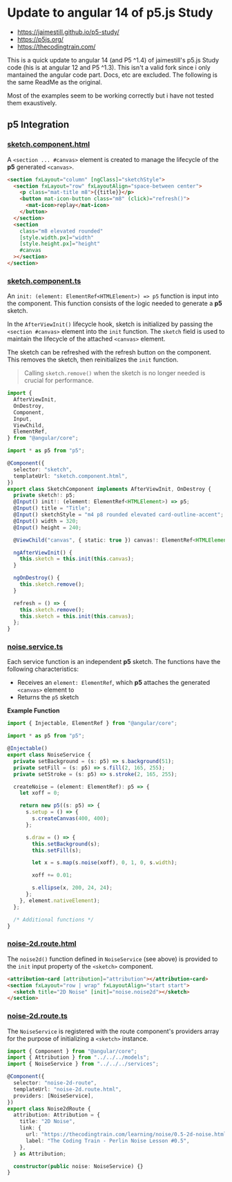 # Update to angular 14 of p5.js Study

- https://jaimestill.github.io/p5-study/
- https://p5js.org/
- https://thecodingtrain.com/

This is a quick update to angular 14 (and P5 ^1.4) of jaimestill's p5.js Study code (his is at angular 12 and P5 ^1.3). This isn't a valid fork since i only mantained the angular code part. Docs, etc are excluded. The following is the same ReadMe as the original.

Most of the examples seem to be working correctly but i have not tested them exaustively.

## p5 Integration

### [sketch.component.html](https://github.com/JaimeStill/p5-study/blob/main/src/app/components/sketch/sketch.component.html)

A `<section ... #canvas>` element is created to manage the lifecycle of the **p5** generated `<canvas>`.

```html
<section fxLayout="column" [ngClass]="sketchStyle">
  <section fxLayout="row" fxLayoutAlign="space-between center">
    <p class="mat-title m8">{{title}}</p>
    <button mat-icon-button class="m8" (click)="refresh()">
      <mat-icon>replay</mat-icon>
    </button>
  </section>
  <section
    class="m8 elevated rounded"
    [style.width.px]="width"
    [style.height.px]="height"
    #canvas
  ></section>
</section>
```

### [sketch.component.ts](https://github.com/JaimeStill/p5-study/blob/src/app/components/sketch/sketch.component.ts)

An `init: (element: ElementRef<HTMLElement>) => p5` function is input into the component. This function consists of the logic needed to generate a **p5** sketch.

In the `AfterViewInit()` lifecycle hook, sketch is initialized by passing the `<section #canvas>` element into the `init` function. The `sketch` field is used to maintain the lifecycle of the attached `<canvas>` element.

The sketch can be refreshed with the refresh button on the component. This removes the sketch, then reinitializes the `init` function.

> Calling `sketch.remove()` when the sketch is no longer needed is crucial for performance.

```ts
import {
  AfterViewInit,
  OnDestroy,
  Component,
  Input,
  ViewChild,
  ElementRef,
} from "@angular/core";

import * as p5 from "p5";

@Component({
  selector: "sketch",
  templateUrl: "sketch.component.html",
})
export class SketchComponent implements AfterViewInit, OnDestroy {
  private sketch!: p5;
  @Input() init!: (element: ElementRef<HTMLElement>) => p5;
  @Input() title = "Title";
  @Input() sketchStyle = "m4 p8 rounded elevated card-outline-accent";
  @Input() width = 320;
  @Input() height = 240;

  @ViewChild("canvas", { static: true }) canvas!: ElementRef<HTMLElement>;

  ngAfterViewInit() {
    this.sketch = this.init(this.canvas);
  }

  ngOnDestroy() {
    this.sketch.remove();
  }

  refresh = () => {
    this.sketch.remove();
    this.sketch = this.init(this.canvas);
  };
}
```

### [noise.service.ts](https://github.com/JaimeStill/p5-study/blob/main/src/app/services/noise.service.ts)

Each service function is an independent **p5** sketch. The functions have the following characteristics:

- Receives an `element: ElementRef`, which **p5** attaches the generated `<canvas>` element to
- Returns the `p5` sketch

**Example Function**

```ts
import { Injectable, ElementRef } from "@angular/core";

import * as p5 from "p5";

@Injectable()
export class NoiseService {
  private setBackground = (s: p5) => s.background(51);
  private setFill = (s: p5) => s.fill(2, 165, 255);
  private setStroke = (s: p5) => s.stroke(2, 165, 255);

  createNoise = (element: ElementRef): p5 => {
    let xoff = 0;

    return new p5((s: p5) => {
      s.setup = () => {
        s.createCanvas(400, 400);
      };

      s.draw = () => {
        this.setBackground(s);
        this.setFill(s);

        let x = s.map(s.noise(xoff), 0, 1, 0, s.width);

        xoff += 0.01;

        s.ellipse(x, 200, 24, 24);
      };
    }, element.nativeElement);
  };

  /* Additional functions */
}
```

### [noise-2d.route.html](https://github.com/JaimeStill/p5-study/blob/main/src/app/routes/noise/children/noise-2d.route.html)

The `noise2d()` function defined in `NoiseService` (see above) is provided to the `init` input property of the `<sketch>` component.

```html
<attribution-card [attribution]="attribution"></attribution-card>
<section fxLayout="row | wrap" fxLayoutAlign="start start">
  <sketch title="2D Noise" [init]="noise.noise2d"></sketch>
</section>
```

### [noise-2d.route.ts](https://github.com/JaimeStill/p5-study/blob/main/src/app/routes/noise/children/noise-2d.route.ts)

The `NoiseService` is registered with the route component's providers array for the purpose of initializing a `<sketch>` instance.

```ts
import { Component } from "@angular/core";
import { Attribution } from "../../../models";
import { NoiseService } from "../../../services";

@Component({
  selector: "noise-2d-route",
  templateUrl: "noise-2d.route.html",
  providers: [NoiseService],
})
export class Noise2dRoute {
  attribution: Attribution = {
    title: "2D Noise",
    link: {
      url: "https://thecodingtrain.com/learning/noise/0.5-2d-noise.html",
      label: "The Coding Train - Perlin Noise Lesson #0.5",
    },
  } as Attribution;

  constructor(public noise: NoiseService) {}
}
```
